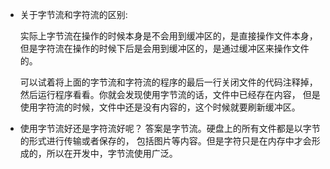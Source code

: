 

* 关于字节流和字符流的区别:

   实际上字节流在操作的时候本身是不会用到缓冲区的，是直接操作文件本身，
   但是字符流在操作的时候下后是会用到缓冲区的，是通过缓冲区来操作文件的。

   可以试着将上面的字节流和字符流的程序的最后一行关闭文件的代码注释掉，
   然后运行程序看看。你就会发现使用字节流的话，文件中已经存在内容，
   但是使用字符流的时候，文件中还是没有内容的，这个时候就要刷新缓冲区。
* 使用字节流好还是字符流好呢？
   答案是字节流。硬盘上的所有文件都是以字节的形式进行传输或者保存的，
   包括图片等内容。但是字符只是在内存中才会形成的，所以在开发中，字节流使用广泛。

